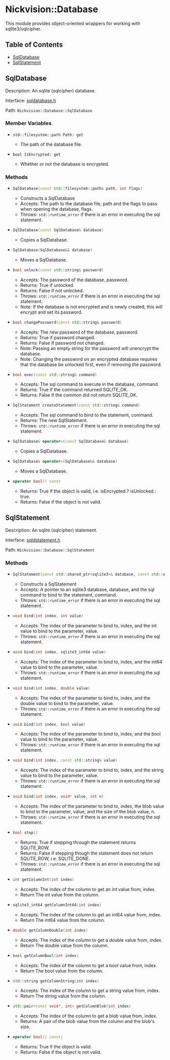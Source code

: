 # Nickvision::Database

This module provides object-oriented wrappers for working with sqlite3/sqlcipher.

## Table of Contents
- [SqlDatabase](#sqldatabase)
- [SqlStatement](#sqlstatement)

## SqlDatabase
Description: An sqlite (sqlcipher) database.

Interface: [sqldatabase.h](/include/database/sqldatabase.h)

Path: `Nickvision::Database::SqlDatabase`

### Member Variables
- ```
  std::filesystem::path Path: get
  ```
    - The path of the database file.
- ```
  bool IsEncrypted: get
  ```
    - Whether or not the database is encrypted.

### Methods
- ```cpp
  SqlDatabase(const std::filesystem::path& path, int flags)
  ```
    - Constructs a SqlDatabase
    - Accepts: The path to the database file, path and the flags to pass when opening the database, flags.
    - Throws: `std::runtime_error` if there is an error in executing the sql statement.
- ```cpp
  SqlDatabase(const SqlDatabase& database)
  ```
    - Copies a SqlDatabase.
- ```cpp
  SqlDatabase(SqlDatabase&& database)
  ```
    - Moves a SqlDatabase.
- ```cpp
  bool unlock(const std::string& password)
  ```
    - Accepts: The password of the database, password.
    - Returns: True if unlocked.
    - Returns: False if not unlocked.
    - Throws: `std::runtime_error` if there is an error in executing the sql statement.
    - Note: If the database is not encrypted and is newly created, this will encrypt and set its password.
- ```cpp
  bool changePassword(const std::string& password)
  ```
    - Accepts: The new password of the database, password.
    - Returns: True if password changed.
    - Returns: False if password not changed.
    - Note: Passing an empty string for the password will unencrypt the database.
    - Note: Changing the password on an encrypted database requires that the database be unlocked first, even if removing the password.
- ```cpp
  bool exec(const std::string& command)
  ```
    - Accepts: The sql command to execute in the database, command.
    - Returns: True if the command returned SQLITE_OK.
    - Returns: False if the common did not return SQLITE_OK.
- ```cpp
  SqlStatement createStatement(const std::string& command)
  ```
    - Accepts: The sql command to bind to the statement, command.
    - Returns: The new SqlStatement.
    - Throws: `std::runtime_error` if there is an error in executing the sql statement.
- ```cpp
  SqlDatabase& operator=(const SqlDatabase& database)
  ```
    - Copies a SqlDatabase.
- ```cpp
  SqlDatabase& operator=(SqlDatabase&& database)
  ```
    - Moves a SqlDatabase.
- ```cpp
  operator bool() const
  ```
    - Returns: True if the object is valid, i.e. isEncrypted ? isUnlocked : true.
    - Returns: False if the object is not valid.

## SqlStatement
Description: An sqlite (sqlcipher) statement.

Interface: [sqldstatement.h](/include/database/sqlstatement.h)

Path: `Nickvision::Database::SqlStatement`

### Methods
- ```cpp
  SqlStatement(const std::shared_ptr<sqlite3>& database, const std::string& command)
  ```
    - Constructs a SqlStatement
    - Accepts: A pointer to an sqlite3 database, database, and the sql command to bind to the statement, command.
    - Throws: `std::runtime_error` if there is an error in executing the sql statement.
- ```cpp
  void bind(int index, int value)
  ```
    - Accepts: The index of the parameter to bind to, index, and the int value to bind to the parameter, value.
    - Throws: `std::runtime_error` if there is an error in executing the sql statement.
- ```cpp
  void bind(int index, sqlite3_int64 value)
  ```
    - Accepts: The index of the parameter to bind to, index, and the int64 value to bind to the parameter, value.
    - Throws: `std::runtime_error` if there is an error in executing the sql statement.
- ```cpp
  void bind(int index, double value)
  ```
    - Accepts: The index of the parameter to bind to, index, and the double value to bind to the parameter, value.
    - Throws: `std::runtime_error` if there is an error in executing the sql statement.
- ```cpp
  void bind(int index, bool value)
  ```
    - Accepts: The index of the parameter to bind to, index, and the bool value to bind to the parameter, value.
    - Throws: `std::runtime_error` if there is an error in executing the sql statement.
- ```cpp
  void bind(int index, const std::string& value)
  ```
    - Accepts: The index of the parameter to bind to, index, and the string value to bind to the parameter, value.
    - Throws: `std::runtime_error` if there is an error in executing the sql statement.
- ```cpp
  void bind(int index, void* value, int n)
  ```
    - Accepts: The index of the parameter to bind to, index, the blob value to bind to the parameter, value, and the size of the blob value, n.
    - Throws: `std::runtime_error` if there is an error in executing the sql statement.
- ```cpp
  bool step()
  ```
    - Returns: True if stepping through the statement returns SQLITE_ROW.
    - Returns: False if stepping though the statement does not return SQLITE_ROW, i.e. SQLITE_DONE.
    - Throws: `std::runtime_error` if there is an error in executing the sql statement.
- ```cpp
  int getColumnInt(int index)
  ```
    - Accepts: The index of the column to get an int value from, index.
    - Return The int value from the column.
- ```cpp
  sqlite3_int64 getColumnInt64(int index)
  ```
    - Accepts: The index of the column to get an int64 value from, index.
    - Return The int64 value from the column.
- ```cpp
  double getColumnDouble(int index)
  ```
    - Accepts: The index of the column to get a double value from, index.
    - Return The double value from the column.
- ```cpp
  bool getColumnBool(int index)
  ```
    - Accepts: The index of the column to get a bool value from, index.
    - Return The bool value from the column.
- ```cpp
  std::string getColumnString(int index)
  ```
    - Accepts: The index of the column to get a string value from, index.
    - Return The string value from the column.
- ```cpp
  std::pair<const void*, int> getColumnBlob(int index)
  ```
    - Accepts: The index of the column to get a blob value from, index.
    - Returns: A pair of the blob value from the column and the blob's size.
- ```cpp
  operator bool() const;
  ```
    - Returns: True if the object is valid.
    - Returns: False if the object is not valid.